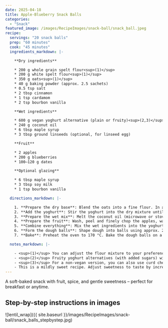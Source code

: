 ```yaml
---
date: 2025-04-18
title: Apple-Blueberry Snack Balls
categories:
  - "Snack"
featured_image: /images/RecipeImages/snack-ball/snack_ball.jpeg
recipe:
  servings: "20 snack balls"
  prep: "60 minutes"
  cook: "45 minutes"
  ingredients_markdown: |-

    **Dry ingredients**

    * 200 g whole grain spelt flour<sup>(1)</sup>
    * 200 g white spelt flour<sup>(1)</sup>
    * 350 g oats<sup>(1)</sup>
    * 40 g baking powder (approx. 2.5 sachets)
    * 0.5 tsp salt
    * 2 tbsp cinnamon
    * 1 tsp cardamom
    * 2 tsp bourbon vanilla

    **Wet ingredients**

    * 600 g vegan yoghurt alternative (plain or fruity)<sup>(2,3)</sup>
    * 240 g coconut oil
    * 6 tbsp maple syrup
    * 3 tbsp ground linseeds (optional, for linseed egg)

    **Fruit**

    * 2 apples
    * 200 g blueberries
    * 100–120 g dates

    **Optional glazing**

    * 6 tbsp maple syrup
    * 3 tbsp soy milk
    * 1 tsp bourbon vanilla

  directions_markdown: |-

    1. **Prepare the dry base**: Blend the oats into a fine flour. In a large bowl, mix the oat flour, spelt flours, salt, cinnamon, cardamom, and vanilla.
    2. **Add the yoghurt**: Stir the yoghurt into the dry mixture until well combined.
    3. **Prepare the wet mix**: Melt the coconut oil (microwave or stovetop). Mix in the maple syrup. If using linseeds, prepare a linseed egg by mixing 3 tbsp ground linseeds with 9 tbsp water. Let soak for 10 minutes.
    4. **Prepare the fruit**: Wash, peel and finely chop the apples, wash the blueberries, and cut the dates into small pieces.
    5. **Combine everything**: Mix the wet ingredients into the yoghurt-flour mixture, then fold in the fruit. Stir until evenly distributed.
    6. **Form the dough balls**: Shape dough into balls using approx. 2 tbsp per piece (~100 g). You should get around 20 dough balls. If using the glaze, brush the tops with the maple-soy glaze mixture.
    7. **Bake**: Preheat the oven to 170 °C. Bake the dough balls on a lined tray for about 45 minutes, until golden and set. EnEnjoy them freshly baked, or freeze for later — perfect as a convenient, wholesome snack.

  notes_markdown: |-

    - <sup>(1)</sup> You can adjust the flour mixture to your preference. For a gluten-free version, use only oat flour. For a lighter texture, use only white flour.
    - <sup>(2)</sup> Fruity yoghurt alternatives (with added sugars) will naturally sweeten the dough.
    - <sup>(3)</sup> For a non-vegan version, you can also use curd cheese (de: Quark).
    - This is a mildly sweet recipe. Adjust sweetness to taste by increasing maple syrup or dates. You can also use just one sweetener (e.g. 200 g dates only).
---
```


A soft-baked snack with fruit, spice, and gentle sweetness – perfect for breakfast or anytime.

<h2>Step-by-step instructions in images</h2>

![lentil_wrap]({{ site.baseurl }}/images/RecipeImages/snack-ball/snack_balls_stepbystep.jpg)
